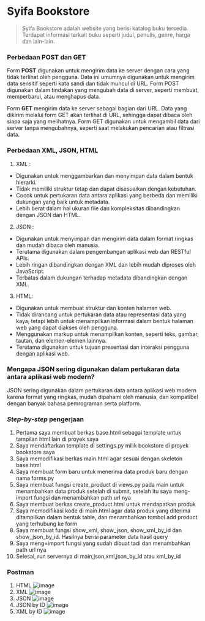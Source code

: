 # Syifa Bookstore
> Syifa Bookstore adalah website yang berisi katalog buku tersedia. Terdapat informasi terkait buku seperti judul, penulis, genre, harga dan lain-lain.

### Perbedaan POST dan GET
Form **POST** digunakan untuk mengirim data ke server dengan cara yang tidak terlihat oleh pengguna. Data ini umumnya digunakan untuk mengirim data sensitif seperti kata sandi dan tidak muncul di URL. Form POST digunakan dalam tindakan yang mengubah data di server, seperti membuat, memperbarui, atau menghapus data.

Form **GET** mengirim data ke server sebagai bagian dari URL. Data yang dikirim melalui form GET akan terlihat di URL, sehingga dapat dibaca oleh siapa saja yang melihatnya. Form GET digunakan untuk mengambil data dari server tanpa mengubahnya, seperti saat melakukan pencarian atau filtrasi data.

### Perbedaan XML, JSON, HTML 
1. XML :
- Digunakan untuk menggambarkan dan menyimpan data dalam bentuk hierarki.
- Tidak memiliki struktur tetap dan dapat disesuaikan dengan kebutuhan.
- Cocok untuk pertukaran data antara aplikasi yang berbeda dan memiliki dukungan yang baik untuk metadata.
- Lebih berat dalam hal ukuran file dan kompleksitas dibandingkan dengan JSON dan HTML.

2. JSON :
- Digunakan untuk menyimpan dan mengirim data dalam format ringkas dan mudah dibaca oleh manusia.
- Terutama digunakan dalam pengembangan aplikasi web dan RESTful APIs.
- Lebih ringan dibandingkan dengan XML dan lebih mudah diproses oleh JavaScript.
- Terbatas dalam dukungan terhadap metadata dibandingkan dengan XML.

3. HTML:
- Digunakan untuk membuat struktur dan konten halaman web.
- Tidak dirancang untuk pertukaran data atau representasi data yang kaya, tetapi lebih untuk menampilkan informasi dalam bentuk halaman web yang dapat diakses oleh pengguna.
- Menggunakan markup untuk menampilkan konten, seperti teks, gambar, tautan, dan elemen-elemen lainnya.
- Terutama digunakan untuk tujuan presentasi dan interaksi pengguna dengan aplikasi web.

### Mengapa JSON sering digunakan dalam pertukaran data antara aplikasi web modern?
JSON sering digunakan dalam pertukaran data antara aplikasi web modern karena format yang ringkas, mudah dipahami oleh manusia, dan kompatibel dengan banyak bahasa pemrograman serta platform.

### _Step-by-step_ pengerjaan
1. Pertama saya membuat berkas base.html sebagai template untuk tampilan html lain di proyek saya
2. Saya mendaftarkan template di settings.py milik bookstore di proyek bookstore saya
3. Saya memodifikasi berkas main.html agar sesuai dengan skeleton base.html
4. Saya membuat form baru untuk menerima data produk baru dengan nama forms.py
5. Saya membuat fungsi create_product di views.py pada main untuk menambahkan data produk setelah di submit, setelah itu saya meng-import fungsi dan menambahkan path url nya
6. Saya membuat berkas create_product.html untuk mendapatkan produk
7. Saya memodifikasi kode di main.html agar data produk yang diterima ditampilkan dalam bentuk table, dan menambahkan tombol add product yang terhubung ke form
8. Saya membuat fungsi show_xml, show_json, show_xml_by_id dan show_json_by_id. Hasilnya berisi parameter data hasil query
9. Saya meng=import fungsi yang sudah dibuat tadi dan menambahkan path url nya
10. Selesai, run servernya di main,json,xml,json_by_id atau xml_by_id

### Postman
1. HTML
   ![image](https://github.com/syifamahira/bookstore/assets/80321089/00ad3e74-89cf-4de5-b77d-2e1cdc678b27)
2. XML
   ![image](https://github.com/syifamahira/bookstore/assets/80321089/44f2992a-fe35-4a4a-8528-0d876d01cd4b)
3. JSON
   ![image](https://github.com/syifamahira/bookstore/assets/80321089/8d5f4b08-d3b4-4e46-832b-eae45c908145)
4. JSON by ID
   ![image](https://github.com/syifamahira/bookstore/assets/80321089/5cc993a5-5dc0-4b3d-9c2a-2357a2b1ee2f)
5. XML by ID
   ![image](https://github.com/syifamahira/bookstore/assets/80321089/a8cfaf71-cca8-4a88-b7fc-163ab1d9ce0a)




   



   
